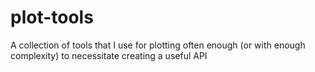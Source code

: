 # plot-tools
A collection of tools that I use for plotting often enough (or with enough complexity) to necessitate creating a useful API
